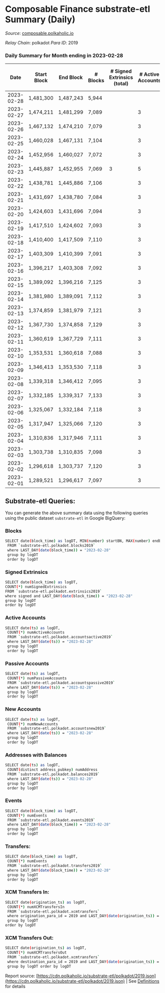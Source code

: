 # Composable Finance substrate-etl Summary (Daily)

_Source_: [composable.polkaholic.io](https://composable.polkaholic.io)

*Relay Chain*: polkadot
*Para ID*: 2019



### Daily Summary for Month ending in 2023-02-28


| Date | Start Block | End Block | # Blocks | # Signed Extrinsics (total) | # Active Accounts | # Passive | # New | # Addresses with Balances | # Events | # Transfers | # XCM Transfers In | # XCM Transfers Out | Issues | 
| ---- | ----------- | --------- | -------- | --------------------------- | ----------------- | --------- | ----- | ------------------------- | -------- | ----------- | ------------------ | ------------------- | ------ |
| 2023-02-28 | 1,481,300 | 1,487,243 | 5,944 |  |  |  |  |  | 11,894 |   |   |   |  |
| 2023-02-27 | 1,474,211 | 1,481,299 | 7,089 |  | 3 |  |  | 10 | 14,181 |   |   |   |  |
| 2023-02-26 | 1,467,132 | 1,474,210 | 7,079 |  | 3 |  |  | 10 | 14,162 |   |   |   |  |
| 2023-02-25 | 1,460,028 | 1,467,131 | 7,104 |  | 3 |  |  | 10 | 14,215 |   |   |   |  |
| 2023-02-24 | 1,452,956 | 1,460,027 | 7,072 |  | 3 |  |  | 10 | 14,148 |   |   |   |  |
| 2023-02-23 | 1,445,887 | 1,452,955 | 7,069 | 3 | 5 |  | 1 | 10 | 14,159 | 2  |   |   |  |
| 2023-02-22 | 1,438,781 | 1,445,886 | 7,106 |  | 3 |  |  | 10 | 14,216 |   |   |   |  |
| 2023-02-21 | 1,431,697 | 1,438,780 | 7,084 |  | 3 |  |  | 10 | 14,172 |   |   |   |  |
| 2023-02-20 | 1,424,603 | 1,431,696 | 7,094 |  | 3 |  |  | 10 | 14,192 |   |   |   |  |
| 2023-02-19 | 1,417,510 | 1,424,602 | 7,093 |  | 3 |  |  | 10 | 14,190 |   |   |   |  |
| 2023-02-18 | 1,410,400 | 1,417,509 | 7,110 |  | 3 |  |  | 10 | 14,227 |   |   |   |  |
| 2023-02-17 | 1,403,309 | 1,410,399 | 7,091 |  | 3 |  |  | 10 | 14,186 |   |   |   |  |
| 2023-02-16 | 1,396,217 | 1,403,308 | 7,092 |  | 3 |  |  | 10 | 14,188 |   |   |   |  |
| 2023-02-15 | 1,389,092 | 1,396,216 | 7,125 |  | 3 |  |  | 10 | 14,254 |   |   |   |  |
| 2023-02-14 | 1,381,980 | 1,389,091 | 7,112 |  | 3 |  |  | 10 | 14,228 |   |   |   |  |
| 2023-02-13 | 1,374,859 | 1,381,979 | 7,121 |  | 3 |  |  | 10 | 14,246 |   |   |   |  |
| 2023-02-12 | 1,367,730 | 1,374,858 | 7,129 |  | 3 |  |  | 10 | 14,262 |   |   |   |  |
| 2023-02-11 | 1,360,619 | 1,367,729 | 7,111 |  | 3 |  |  | 10 | 14,229 |   |   |   |  |
| 2023-02-10 | 1,353,531 | 1,360,618 | 7,088 |  | 3 |  |  | 10 | 14,180 |   |   |   |  |
| 2023-02-09 | 1,346,413 | 1,353,530 | 7,118 |  | 3 |  |  | 10 | 14,239 |   |   |   |  |
| 2023-02-08 | 1,339,318 | 1,346,412 | 7,095 |  | 3 |  |  | 10 | 14,194 |   |   |   |  |
| 2023-02-07 | 1,332,185 | 1,339,317 | 7,133 |  | 3 |  |  | 10 | 14,270 |   |   |   |  |
| 2023-02-06 | 1,325,067 | 1,332,184 | 7,118 |  | 3 |  |  | 10 | 14,240 |   |   |   |  |
| 2023-02-05 | 1,317,947 | 1,325,066 | 7,120 |  | 3 |  |  | 10 | 14,244 |   |   |   |  |
| 2023-02-04 | 1,310,836 | 1,317,946 | 7,111 |  | 3 |  |  | 10 | 14,226 |   |   |   |  |
| 2023-02-03 | 1,303,738 | 1,310,835 | 7,098 |  | 3 |  |  | 10 | 14,203 |   |   |   |  |
| 2023-02-02 | 1,296,618 | 1,303,737 | 7,120 |  | 3 |  |  | 10 | 14,244 |   |   |   |  |
| 2023-02-01 | 1,289,521 | 1,296,617 | 7,097 |  | 3 |  |  | 10 | 14,198 |   |   |   |  |

## Substrate-etl Queries:
You can generate the above summary data using the following queries using the public dataset `substrate-etl` in Google BigQuery:

### Blocks
```bash
SELECT date(block_time) as logDT, MIN(number) startBN, MAX(number) endBN, COUNT(*) numBlocks 
 FROM `substrate-etl.polkadot.blocks2019`  
 where LAST_DAY(date(block_time)) = "2023-02-28" 
 group by logDT 
 order by logDT
```

### Signed Extrinsics
```bash
SELECT date(block_time) as logDT, 
COUNT(*) numSignedExtrinsics 
FROM `substrate-etl.polkadot.extrinsics2019`  
where signed and LAST_DAY(date(block_time)) = "2023-02-28" 
group by logDT 
order by logDT
```

### Active Accounts
```bash
SELECT date(ts) as logDT, 
 COUNT(*) numActiveAccounts 
 FROM `substrate-etl.polkadot.accountsactive2019` 
 where LAST_DAY(date(ts)) = "2023-02-28" 
 group by logDT 
 order by logDT
```

### Passive Accounts
```bash
SELECT date(ts) as logDT, 
 COUNT(*) numPassiveAccounts 
 FROM `substrate-etl.polkadot.accountspassive2019` 
 where LAST_DAY(date(ts)) = "2023-02-28" 
 group by logDT 
 order by logDT
```

### New Accounts
```bash
SELECT date(ts) as logDT, 
 COUNT(*) numNewAccounts 
 FROM `substrate-etl.polkadot.accountsnew2019` 
 where LAST_DAY(date(ts)) = "2023-02-28" 
 group by logDT
 order by logDT
```

### Addresses with Balances
```bash
SELECT date(ts) as logDT,
 COUNT(distinct address_pubkey) numAddress 
 FROM `substrate-etl.polkadot.balances2019` 
 where LAST_DAY(date(ts)) = "2023-02-28" 
 group by logDT 
 order by logDT
```

### Events
```bash
SELECT date(block_time) as logDT, 
 COUNT(*) numEvents 
 FROM `substrate-etl.polkadot.events2019` 
 where LAST_DAY(date(block_time)) = "2023-02-28" 
 group by logDT 
 order by logDT
```

### Transfers:
```bash
SELECT date(block_time) as logDT, 
 COUNT(*) numEvents 
 FROM `substrate-etl.polkadot.transfers2019` 
 where LAST_DAY(date(block_time)) = "2023-02-28" 
 group by logDT 
 order by logDT
```

### XCM Transfers In:
```bash
SELECT date(origination_ts) as logDT, 
 COUNT(*) numXCMTransfersIn 
 FROM `substrate-etl.polkadot.xcmtransfers` 
 where origination_para_id = 2019 and LAST_DAY(date(origination_ts)) = "2023-02-28" 
 group by logDT 
order by logDT
```

### XCM Transfers Out:
```bash
SELECT date(origination_ts) as logDT, 
 COUNT(*) numXCMTransfersOut 
 FROM `substrate-etl.polkadot.xcmtransfers` 
 where destination_para_id = 2019 and LAST_DAY(date(origination_ts)) = "2023-02-28" 
 group by logDT order by logDT
```


Report source: [https://cdn.polkaholic.io/substrate-etl/polkadot/2019.json](https://cdn.polkaholic.io/substrate-etl/polkadot/2019.json) | See [Definitions](/DEFINITIONS.md) for details
